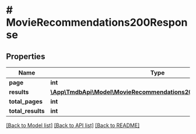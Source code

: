# # MovieRecommendations200Response

## Properties

Name | Type | Description | Notes
------------ | ------------- | ------------- | -------------
**page** | **int** |  | [optional]
**results** | [**\App\TmdbApi\Model\MovieRecommendations200ResponseResultsInner[]**](MovieRecommendations200ResponseResultsInner.md) |  | [optional]
**total_pages** | **int** |  | [optional]
**total_results** | **int** |  | [optional]

[[Back to Model list]](../../../TmdbApi3/README.md#models) [[Back to API list]](../../../TmdbApi3/README.md#endpoints) [[Back to README]](../../../TmdbApi3/README.md)
